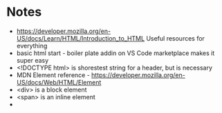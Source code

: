 # Notes
* https://developer.mozilla.org/en-US/docs/Learn/HTML/Introduction_to_HTML Useful resources for everything
* basic html start - boiler plate addin on VS Code marketplace makes it super easy
* \<!DOCTYPE html> is shorestest string for a header, but is necessary
* MDN Element reference - https://developer.mozilla.org/en-US/docs/Web/HTML/Element
* \<div> is a block element
* \<span> is an inline element
*